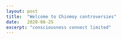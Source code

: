 ```yaml
---
layout: post
title:  "Welcome to Chinmoy controversies"
date:   2020-06-25
excerpt: "consciousness connect limited"
---
```

